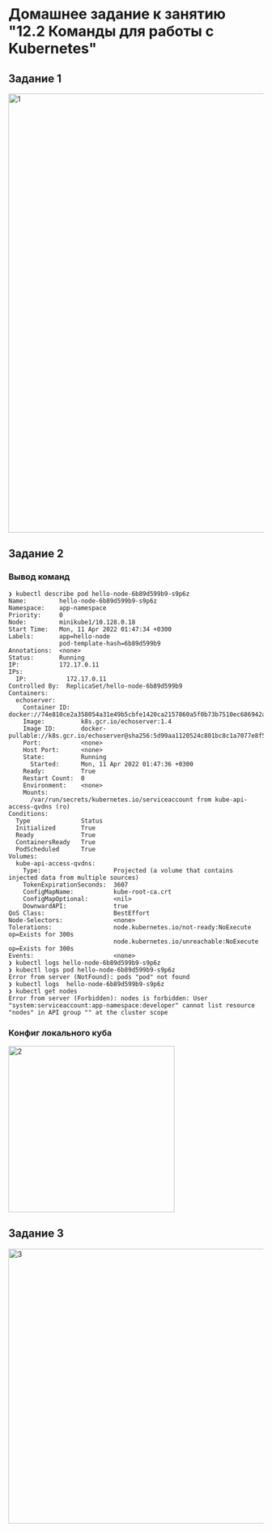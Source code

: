 # Домашнее задание к занятию "12.2 Команды для работы с Kubernetes"

## Задание 1
<img width="866" alt="1" src="https://user-images.githubusercontent.com/72221502/162696894-afcc9ecd-286e-4e5e-8b56-d8c21ba447af.png">

## Задание 2

### Вывод команд
```
❯ kubectl describe pod hello-node-6b89d599b9-s9p6z
Name:         hello-node-6b89d599b9-s9p6z
Namespace:    app-namespace
Priority:     0
Node:         minikube1/10.128.0.18
Start Time:   Mon, 11 Apr 2022 01:47:34 +0300
Labels:       app=hello-node
              pod-template-hash=6b89d599b9
Annotations:  <none>
Status:       Running
IP:           172.17.0.11
IPs:
  IP:           172.17.0.11
Controlled By:  ReplicaSet/hello-node-6b89d599b9
Containers:
  echoserver:
    Container ID:   docker://74e810ce2a358054a31e49b5cbfe1420ca2157860a5f0b73b7510ec686942ae1
    Image:          k8s.gcr.io/echoserver:1.4
    Image ID:       docker-pullable://k8s.gcr.io/echoserver@sha256:5d99aa1120524c801bc8c1a7077e8f5ec122ba16b6dda1a5d3826057f67b9bcb
    Port:           <none>
    Host Port:      <none>
    State:          Running
      Started:      Mon, 11 Apr 2022 01:47:36 +0300
    Ready:          True
    Restart Count:  0
    Environment:    <none>
    Mounts:
      /var/run/secrets/kubernetes.io/serviceaccount from kube-api-access-qvdns (ro)
Conditions:
  Type              Status
  Initialized       True
  Ready             True
  ContainersReady   True
  PodScheduled      True
Volumes:
  kube-api-access-qvdns:
    Type:                    Projected (a volume that contains injected data from multiple sources)
    TokenExpirationSeconds:  3607
    ConfigMapName:           kube-root-ca.crt
    ConfigMapOptional:       <nil>
    DownwardAPI:             true
QoS Class:                   BestEffort
Node-Selectors:              <none>
Tolerations:                 node.kubernetes.io/not-ready:NoExecute op=Exists for 300s
                             node.kubernetes.io/unreachable:NoExecute op=Exists for 300s
Events:                      <none>
❯ kubectl logs hello-node-6b89d599b9-s9p6z
❯ kubectl logs pod hello-node-6b89d599b9-s9p6z
Error from server (NotFound): pods "pod" not found
❯ kubectl logs  hello-node-6b89d599b9-s9p6z
❯ kubectl get nodes
Error from server (Forbidden): nodes is forbidden: User "system:serviceaccount:app-namespace:developer" cannot list resource "nodes" in API group "" at the cluster scope
```
### Конфиг локального куба
<img width="328" alt="2" src="https://user-images.githubusercontent.com/72221502/162696852-e8ecc15f-d797-4516-8f0c-233c9030c70c.png">


## Задание 3
<img width="542" alt="3" src="https://user-images.githubusercontent.com/72221502/162696927-19678550-a1ca-4067-b826-80937b4d384c.png">

